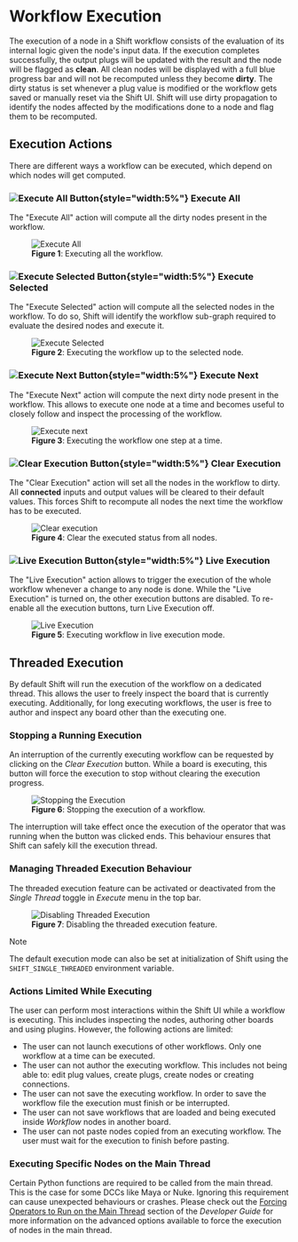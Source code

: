 # Workflow Execution

The execution of a node in a Shift workflow consists of the evaluation of its internal logic given the node's input data. If the execution completes successfully, the output plugs will be updated with the result and the node will be flagged as **clean**. All clean nodes will be displayed with a full blue progress bar and will not be recomputed unless they become **dirty**. The dirty status is set whenever a plug value is modified or the workflow gets saved or manually reset via the Shift UI. Shift will use dirty propagation to identify the nodes affected by the modifications done to a node and flag them to be recomputed.

## Execution Actions

There are different ways a workflow can be executed, which depend on which nodes will get computed. 

### ![Execute All Button](images/execute_all_default.svg){style="width:5%"} Execute All

The "Execute All" action will compute all the dirty nodes present in the workflow.

<figure>
      <img src="images/execute_all.gif" alt="Execute All">
      <figcaption><b>Figure 1</b>: Executing all the workflow.</figcaption>
</figure>


### ![Execute Selected Button](images/execute_selected_default.svg){style="width:5%"} Execute Selected

The "Execute Selected" action will compute all the selected nodes in the workflow. To do so, Shift will identify the workflow sub-graph required to evaluate the desired nodes and execute it.

<figure>
      <img src="images/execute_selected.gif" alt="Execute Selected">
      <figcaption><b>Figure 2</b>: Executing the workflow up to the selected node.</figcaption>
</figure>


### ![Execute Next Button](images/execute_next_default.svg){style="width:5%"} Execute Next

The "Execute Next" action will compute the next dirty node present in the workflow. This allows to execute one node at a time and becomes useful to closely follow and inspect the processing of the workflow.

<figure>
      <img src="images/execute_step_by_step.gif" alt="Execute next">
      <figcaption><b>Figure 3</b>: Executing the workflow one step at a time.</figcaption>
</figure>


### ![Clear Execution Button](images/clear_all_default.svg){style="width:5%"} Clear Execution

The "Clear Execution" action will set all the nodes in the workflow to dirty. All **connected** inputs and output values will be cleared to their default values. This forces Shift to recompute all nodes the next time the workflow has to be executed.

<figure>
      <img src="images/clear_execution.gif" alt="Clear execution">
      <figcaption><b>Figure 4</b>: Clear the executed status from all nodes.</figcaption>
</figure>


### ![Live Execution Button](images/execute_live_default.svg){style="width:5%"} Live Execution

The "Live Execution" action allows to trigger the execution of the whole workflow whenever a change to any node is done. While the "Live Execution" is turned on, the other execution buttons are disabled. To re-enable all the execution buttons, turn Live Execution off.

<figure>
      <img src="images/live_execution.gif" alt="Live Execution">
      <figcaption><b>Figure 5</b>: Executing workflow in live execution mode.</figcaption>
</figure>

## Threaded Execution

By default Shift will run the execution of the workflow on a dedicated thread. This allows the user to freely inspect the board that is currently executing. Additionally, for long executing workflows, the user is free to author and inspect any board other than the executing one.

### Stopping a Running Execution

An interruption of the currently executing workflow can be requested by clicking on the *Clear Execution* button. While a board is executing, this button will force the execution to stop without clearing the execution progress.

<figure>
      <img src="images/stopping_execution.gif" alt="Stopping the Execution">
      <figcaption><b>Figure 6</b>: Stopping the execution of a workflow.</figcaption>
</figure>

The interruption will take effect once the execution of the operator that was running when the button was clicked ends. This behaviour ensures that Shift can safely kill the execution thread.

### Managing Threaded Execution Behaviour

The threaded execution feature can be activated or deactivated from the *Single Thread* toggle in *Execute* menu in the top bar.

<figure>
      <img src="images/disabling_threaded_execution.gif" alt="Disabling Threaded Execution">
      <figcaption><b>Figure 7</b>: Disabling the threaded execution feature.</figcaption>
</figure>

>[!NOTE]
>The default execution mode can also be set at initialization of Shift using the `SHIFT_SINGLE_THREADED` environment variable.

### Actions Limited While Executing

The user can perform most interactions within the Shift UI while a workflow is executing. This includes inspecting the nodes, authoring other boards and using plugins. However, the following actions are limited:

- The user can not launch executions of other workflows. Only one workflow at a time can be executed.
- The user can not author the executing workflow. This includes not being able to: edit plug values, create plugs, create nodes or creating connections.
- The user can not save the executing workflow. In order to save the workflow file the execution must finish or be interrupted.
- The user can not save workflows that are loaded and being executed inside *Workflow* nodes in another board.
- The user can not paste nodes copied from an executing workflow. The user must wait for the execution to finish before pasting.

### Executing Specific Nodes on the Main Thread

Certain Python functions are required to be called from the main thread. This is the case for some DCCs like Maya or Nuke. Ignoring this requirement can cause unexpected behaviours or crashes. Please check out the [Forcing Operators to Run on the Main Thread](../../reference/developer_guide/developing_custom_catalogs#forcing-operators-to-run-on-the-main-thread) section of the *Developer Guide* for more information on the advanced options available to force the execution of nodes in the main thread.
